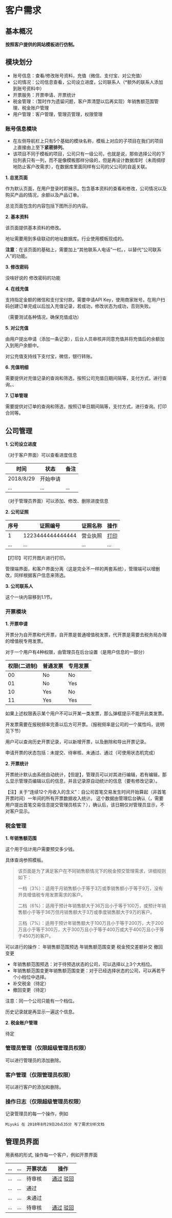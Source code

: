 # 客户需求

## 基本概况
 **按照客户提供的网站模板进行仿制。**
 
## 模块划分

* 账号信息：查看/修改账号资料，充值（微信、支付宝、对公充值）
* 公司情况：公司信息查看，公司设立进度，公司联系人（*额外的联系人添加到账号资料中）
* 开票服务：开票申请、开票统计
* 税金管理：（暂时作为遗留问题，客户弄清楚以后再实现）年销售额范围管理、税金账户管理
* 用户管理：客户管理，管理员管理，权限管理

### 账号信息模块

* 在左侧导航栏上只有5个基础的模块名称，模板上对应的子项目在我们的项目上直接由上至下**紧密排列**。
* 该项目不同于模板的项目，公司只有一级公司，也就是说，那些选择公司的下拉列表只有一列，而不是像模板那样分级的，但是再设计数据库时（未雨绸缪地防止客户改需求），在数据库里面同样有公司的父公司的自返关联。

**1. 总览页面**

作为默认页面，在用户登录时即展示。包含基本资料的查看和修改，公司情况以及购买产品的情况，余额以及产品订单。

总览页面包含的内容包括下图所示的内容。


**2. 基本资料**

该页面提供基本资料的修改。

地址需要用到多级联动的地址数据库。行业使用模板现成的。

**注意**：在该页面的基础上，需要加上“其他联系人电话”一栏。，以替代“公司联系人”的功能。


**3. 修改密码**

没啥好说的  修改密码的功能

**4. 在线充值**

支持指定金额的微信和支付宝付款。需要申请API Key，使用商家账号。在用户扫码创建订单完成以后加入充值记录，若成功，修改状态为成功，否则失败。

（需要测试各种情况，确保充值成功）


**5. 对公充值**

由用户提出申请（添加一条记录），后台人员审核并同意充值并将充值后的余额加入到用户余额中。

对公充值支持线下支付宝，微信，银行转账。

**6. 充值明细**

需要提供对充值记录的查询和筛选，按照公司充值日期间隔等，支付方式，进行查询。、

**7. 订单管理**

需要提供对订单的查询和筛选，按照订单日期间隔等，支付方式，进行查询。打印合同等。

## 公司管理

**1. 公司设立进度**

（对于客户界面）可以查看进度信息

|时间|状态|备注|
|---|---|---|
|2018/8/29|开始申请||
|...|...|...|

（对于管理员界面）可以添加、修改、删除进度信息

**2. 公司证照**

|序号|证照编号|证照名称|操作|
|---|---|---|---|
|1|1223444444444444|营业执照|[打印](#)|
|...|...|...|...|

【打印】可打开图片进行打印。

管理端界面，和客户界面分离（这是完全不一样的两套系统），管理端可以增删改，同样根据客户信息来筛选。

**3. 公司联系人**

这个一块内容移到1.1节。

### 开票模块

**1. 开票申请**

开票分为自开票和代开票，自开票是普通增值税发票，代开票是需要去税务局办理的增值税专用发票。

对于一个用户有4种权限，由管理员在后台设置（是用户信息的一部分）

|权限(二进制)|普通发票|专用发票|
|---|---|---|
|00|No|No|
|01|No|Yes|
|10|Yes|No|
|11|Yes|Yes|

如果上述权限表示某个用户不可以开某一类发票，那么弹框提示不能开此类发票。

开发票需要在报税频率完善以后方可开票。（报税频率是公司的一个属性吗，说明见下节）

用户可以查询历史开票记录，可以新增开票，以及删除和导出开票记录。

申请开票的状态包括：未提交、待审核、未通过、通过（可使用状态机完成）

**2. 开票统计**

开票统计默认由系统自动统计，【但是】，管理员可以对其进行编辑，若有编辑，那么显示管理员编辑以后的信息，并且记录原自动统计的信息（要有修改记录）。

【注】关于“连续12个月收入的含义”：自公司首笔交易发生时间开始算起（非首笔开票时间）一年间的所有开票数据收入统计。
这个数据由管理后台确认（，需要用户提出首笔交易信息提交管理员核实？），确认后，该日期仅对管理员显示，不对客户显示。

### 税金管理

**1. 年销售额范围**

这个用于估计用户需要预交多少钱。

具体查询参照模板。

>该页面是为了满足客户在不同销售额情况下的税金预交管理需求，详细规则如下：
>
>一档（3%）：适用于月销售额小于等于3万或季销售额小于等于9万，没有开具增值税专用发票需求的客户。
>
>二档（6%）：适用于预计年销售额大于36万且小于等于100万，或预计年销售额小于等于36万但月销售额大于3万或季度销售额大于9万的客户。
>
>三档（7%）：适用于预计年销售额大于100万且小于等于200万，大于200万且小于等于300万，大于300万且小于等于400万或大于400万且小于等于450万的客户。

可以进行的操作：
年销售额范围预选  年销售额范围变更  税金预交差额补交  撤回变更

* 年销售额范围预选：对于待预选状态的公司，可以选择以上3个大档位。
* 年销售额范围变更年销售额范围变更：对于已经选择状态的公司，可以再若干个小档位中选择。
* 补交税金（待定）
* 撤回变更（待定）

注意：同一个公司只能有一个档位。

历史记录就是再显示一遍这个信息。

**2. 税金账户管理**

待定

### 管理员管理（仅限超级管理员权限）

可以进行管理员的添加删除。

### 客户管理（仅限管理员权限）

可以进行客户的添加和删除。

### 操作日志（仅限超级管理员权限）

记录管理员的每一个操作，例如

`Miyuki 在 2018年8月29日20点35分 写了需求分析文档`

## 管理员界面

用表格的形式, 操作每一个客户，例如开票界面

|...|...|开票状态|操作|
|---|---|---|---|
|...|...|待审核|[通过](#) [驳回](#)|
|...|...|通过| |
|...|...|未通过| |
|...|...|待审核|[通过](#) [驳回](#)|

